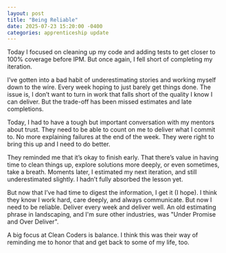 ```yaml
---
layout: post
title: "Being Reliable"
date: 2025-07-23 15:20:00 -0400
categories: apprenticeship update
---
```


Today I focused on cleaning up my code and adding tests to get closer to 100%
coverage before IPM. But once again, I fell short of completing my iteration.

I’ve gotten into a bad habit of underestimating stories and working myself
down to the wire. Every week hoping to just barely get things done. The issue
is, I don’t want to turn in work that falls short of the quality I know I can
deliver. But the trade-off has been missed estimates and late completions.

Today, I had to have a tough but important conversation with my mentors about
trust. They need to be able to count on me to deliver what I commit to. No
more explaining failures at the end of the week. They were right to bring this
up and I need to do better.

They reminded me that it’s okay to finish early. That there’s value in having
time to clean things up, explore solutions more deeply, or even sometimes, take
a breath. Moments later, I estimated my next iteration, and still
underestimated slightly. I hadn’t fully absorbed the lesson yet.

But now that I’ve had time to digest the information, I get it (I hope). I
think they know I work hard, care deeply, and always communicate. But now I
need to be reliable. Deliver every week and deliver well. An old estimating
phrase in landscaping, and I'm sure other industries, was "Under Promise and
Over Deliver".

A big focus at Clean Coders is balance. I think this was their way of reminding
me to honor that and get back to some of my life, too.